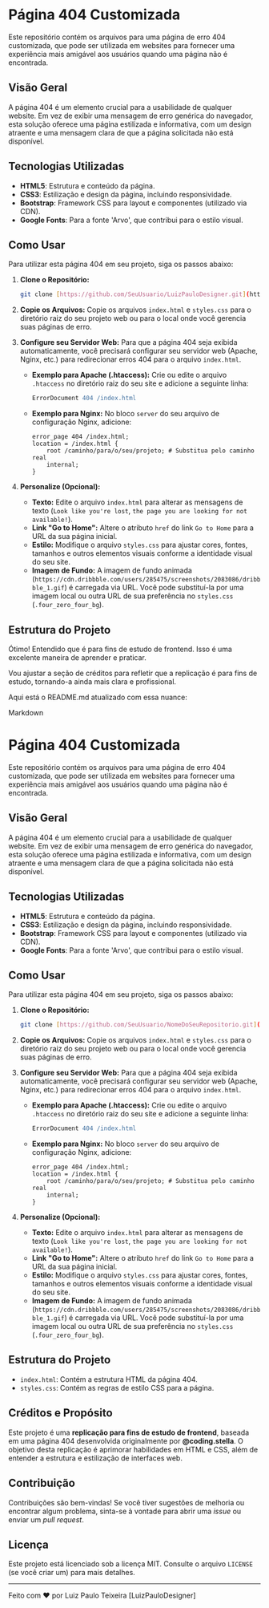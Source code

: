 # Página 404 Customizada

Este repositório contém os arquivos para uma página de erro 404 customizada, que pode ser utilizada em websites para fornecer uma experiência mais amigável aos usuários quando uma página não é encontrada.

## Visão Geral

A página 404 é um elemento crucial para a usabilidade de qualquer website. Em vez de exibir uma mensagem de erro genérica do navegador, esta solução oferece uma página estilizada e informativa, com um design atraente e uma mensagem clara de que a página solicitada não está disponível.

## Tecnologias Utilizadas

* **HTML5**: Estrutura e conteúdo da página.
* **CSS3**: Estilização e design da página, incluindo responsividade.
* **Bootstrap**: Framework CSS para layout e componentes (utilizado via CDN).
* **Google Fonts**: Para a fonte 'Arvo', que contribui para o estilo visual.

## Como Usar

Para utilizar esta página 404 em seu projeto, siga os passos abaixo:

1.  **Clone o Repositório:**
    ```bash
    git clone [https://github.com/SeuUsuario/LuizPauloDesigner.git](https://github.com/LuizPauloDesigner/404_Page.git)
    ```
2.  **Copie os Arquivos:**
    Copie os arquivos `index.html` e `styles.css` para o diretório raiz do seu projeto web ou para o local onde você gerencia suas páginas de erro.
3.  **Configure seu Servidor Web:**
    Para que a página 404 seja exibida automaticamente, você precisará configurar seu servidor web (Apache, Nginx, etc.) para redirecionar erros 404 para o arquivo `index.html`.

    * **Exemplo para Apache (.htaccess):**
        Crie ou edite o arquivo `.htaccess` no diretório raiz do seu site e adicione a seguinte linha:
        ```apache
        ErrorDocument 404 /index.html
        ```
    * **Exemplo para Nginx:**
        No bloco `server` do seu arquivo de configuração Nginx, adicione:
        ```nginx
        error_page 404 /index.html;
        location = /index.html {
            root /caminho/para/o/seu/projeto; # Substitua pelo caminho real
            internal;
        }
        ```
4.  **Personalize (Opcional):**
    * **Texto:** Edite o arquivo `index.html` para alterar as mensagens de texto (`Look like you're lost`, `the page you are looking for not available!`).
    * **Link "Go to Home":** Altere o atributo `href` do link `Go to Home` para a URL da sua página inicial.
    * **Estilo:** Modifique o arquivo `styles.css` para ajustar cores, fontes, tamanhos e outros elementos visuais conforme a identidade visual do seu site.
    * **Imagem de Fundo:** A imagem de fundo animada (`https://cdn.dribbble.com/users/285475/screenshots/2083086/dribbble_1.gif`) é carregada via URL. Você pode substituí-la por uma imagem local ou outra URL de sua preferência no `styles.css` (`.four_zero_four_bg`).

## Estrutura do Projeto
Ótimo! Entendido que é para fins de estudo de frontend. Isso é uma excelente maneira de aprender e praticar.

Vou ajustar a seção de créditos para refletir que a replicação é para fins de estudo, tornando-a ainda mais clara e profissional.

Aqui está o README.md atualizado com essa nuance:

Markdown

# Página 404 Customizada

Este repositório contém os arquivos para uma página de erro 404 customizada, que pode ser utilizada em websites para fornecer uma experiência mais amigável aos usuários quando uma página não é encontrada.

## Visão Geral

A página 404 é um elemento crucial para a usabilidade de qualquer website. Em vez de exibir uma mensagem de erro genérica do navegador, esta solução oferece uma página estilizada e informativa, com um design atraente e uma mensagem clara de que a página solicitada não está disponível.

## Tecnologias Utilizadas

* **HTML5**: Estrutura e conteúdo da página.
* **CSS3**: Estilização e design da página, incluindo responsividade.
* **Bootstrap**: Framework CSS para layout e componentes (utilizado via CDN).
* **Google Fonts**: Para a fonte 'Arvo', que contribui para o estilo visual.

## Como Usar

Para utilizar esta página 404 em seu projeto, siga os passos abaixo:

1.  **Clone o Repositório:**
    ```bash
    git clone [https://github.com/SeuUsuario/NomeDoSeuRepositorio.git](https://github.com/SeuUsuario/NomeDoSeuRepositorio.git)
    ```
2.  **Copie os Arquivos:**
    Copie os arquivos `index.html` e `styles.css` para o diretório raiz do seu projeto web ou para o local onde você gerencia suas páginas de erro.
3.  **Configure seu Servidor Web:**
    Para que a página 404 seja exibida automaticamente, você precisará configurar seu servidor web (Apache, Nginx, etc.) para redirecionar erros 404 para o arquivo `index.html`.

    * **Exemplo para Apache (.htaccess):**
        Crie ou edite o arquivo `.htaccess` no diretório raiz do seu site e adicione a seguinte linha:
        ```apache
        ErrorDocument 404 /index.html
        ```
    * **Exemplo para Nginx:**
        No bloco `server` do seu arquivo de configuração Nginx, adicione:
        ```nginx
        error_page 404 /index.html;
        location = /index.html {
            root /caminho/para/o/seu/projeto; # Substitua pelo caminho real
            internal;
        }
        ```
4.  **Personalize (Opcional):**
    * **Texto:** Edite o arquivo `index.html` para alterar as mensagens de texto (`Look like you're lost`, `the page you are looking for not available!`).
    * **Link "Go to Home":** Altere o atributo `href` do link `Go to Home` para a URL da sua página inicial.
    * **Estilo:** Modifique o arquivo `styles.css` para ajustar cores, fontes, tamanhos e outros elementos visuais conforme a identidade visual do seu site.
    * **Imagem de Fundo:** A imagem de fundo animada (`https://cdn.dribbble.com/users/285475/screenshots/2083086/dribbble_1.gif`) é carregada via URL. Você pode substituí-la por uma imagem local ou outra URL de sua preferência no `styles.css` (`.four_zero_four_bg`).

## Estrutura do Projeto

* `index.html`: Contém a estrutura HTML da página 404.
* `styles.css`: Contém as regras de estilo CSS para a página.

## Créditos e Propósito

Este projeto é uma **replicação para fins de estudo de frontend**, baseada em uma página 404 desenvolvida originalmente por **@coding.stella**. O objetivo desta replicação é aprimorar habilidades em HTML e CSS, além de entender a estrutura e estilização de interfaces web.

## Contribuição

Contribuições são bem-vindas! Se você tiver sugestões de melhoria ou encontrar algum problema, sinta-se à vontade para abrir uma *issue* ou enviar um *pull request*.

## Licença

Este projeto está licenciado sob a licença MIT. Consulte o arquivo `LICENSE` (se você criar um) para mais detalhes.

---

Feito com ❤️ por Luiz Paulo Teixeira [LuizPauloDesigner]
